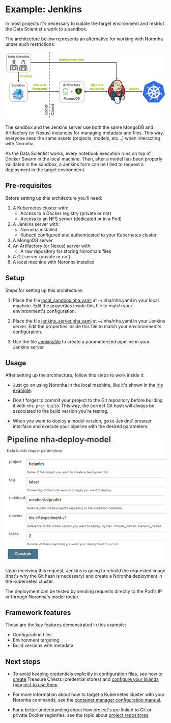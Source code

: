 
# Example: Jenkins

In most projects it's necessary to isolate the target environment and restrict the Data Scientist's work to a sandbox.

The architecture bellow represents an alternative for working with Noronha under such restrictions:

![Noronha architecture with Jenkins](architecture.png)

The sandbox and the Jenkins server use both the same MongoDB and Artifactory (or Nexus) instances for managing metadata and files. This way, everyone sees the same assets (projects, models, etc...) when interacting with Noronha.

As the Data Scientist works, every notebook execution runs on top of Docker Swarm in the local machine. Then, after a model has been properly validated in the sandbox, a Jenkins form can be filled to request a deployment in the target environment.

## Pre-requisites

Before setting up this architecture you'll need:

1. A Kubernetes cluster with:
    * Access to a Docker registry (private or not)
    * Access to an NFS server (dedicated or in a Pod)
2. A Jenkins server with:
    * Noronha installed
    * Kubectl configured and authenticated to your Kubernetes cluster
3. A MongoDB server
4. An Artifactory (or Nexus) server with:
    * A raw repository for storing Noronha's files
5. A Git server (private or not)
6. A local machine with Noronha installed


## Setup

Steps for setting up this architecture:

1. Place the file [local_sandbox.nha.yaml](https://gitlab.eva.bot/asseteva/noronha-dataops/blob/master/examples/jenkins/jenkins_server.nha.yaml) at ~/.nha/nha.yaml in your local machine. Edit the properties inside this file to match your envinronment's configuration.

2. Place the file [jenkins_server.nha.yaml](https://gitlab.eva.bot/asseteva/noronha-dataops/blob/master/examples/jenkins/jenkins_server.nha.yaml) at ~/.nha/nha.yaml in your Jenkins server. Edit the properties inside this file to match your envinronment's configuration.

3. Use the file [Jenkinsfile](https://gitlab.eva.bot/asseteva/noronha-dataops/blob/master/examples/jenkins/Jenkinsfile) to create a parameterized pipeline in your Jenkins server.

## Usage 

After setting up the architecture, follow this steps to work inside it: 

* Just go on using Noronha in the local machine, like it's shown in the [iris example](https://gitlab.eva.bot/asseteva/noronha-dataops/blob/master/examples/iris).

* Don't forget to commit your project to the Git repository before building it with `nha proj build`. This way, the correct Git hash will always be associated to the build version you're testing.

* When you want to deploy a model version, go to Jenkins' browser interface and execute your pipeline with the desired parameters:

 ![Jenkins pipeline](form.png)

Upon receiving this request, Jenkins is going to rebuild the requested image (that's why the Git hash is necessary) and create a Noronha deployment in the Kubernetes cluster.

The deployment can be tested by sending requests directly to the Pod's IP or through Noronha's model router.

## Framework features

Those are the key features demonstrated in this example:

- Configuration files
- Environment targeting
- Build versions with metadata

## Next steps

- To avoid keeping credentials explicitly in configuration files, see how to [create](https://noronha-dataops.readthedocs.io/en/latest/reference/cli.html#tchest-usage) Treasure Chests (credential stores) and [configure your Islands (plugins) to use them](https://noronha-dataops.readthedocs.io/en/latest/guide/configuration.html#island-conventions).

- For more information about how to target a Kubernetes cluster with your Noronha commands, see the [container manager configuration manual](https://noronha-dataops.readthedocs.io/en/latest/guide/configuration.html#container-manager).

- For a better understanding about how project's are linked to Git or private Docker registries, see the topic about [project repositores](https://noronha-dataops.readthedocs.io/en/latest/guide/concepts.html#project-repositories).
